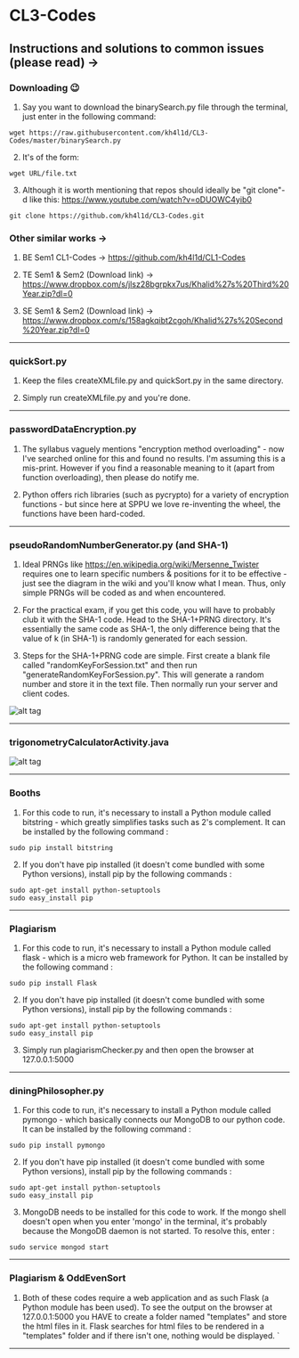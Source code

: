 # CL3-Codes
Instructions and solutions to common issues (please read) ->
--------------------------------------------------------------------------------------------------------------------------------
### Downloading :wink:

1. Say you want to download the binarySearch.py file through the terminal, just enter in the following command: 

```
wget https://raw.githubusercontent.com/kh4l1d/CL3-Codes/master/binarySearch.py
```
       

2. It's of the form: 

```
wget URL/file.txt
```

3. Although it is worth mentioning that repos should ideally be "git clone"-d like this: https://www.youtube.com/watch?v=oDUOWC4yib0

```
git clone https://github.com/kh4l1d/CL3-Codes.git
```

### Other similar works ->

1. BE Sem1 CL1-Codes -> https://github.com/kh4l1d/CL1-Codes

2. TE Sem1 & Sem2 (Download link) -> https://www.dropbox.com/s/jlsz28bgrpkx7us/Khalid%27s%20Third%20Year.zip?dl=0

3. SE Sem1 & Sem2 (Download link) -> https://www.dropbox.com/s/158agkqibt2cgoh/Khalid%27s%20Second%20Year.zip?dl=0

--------------------------------------------------------------------------------------------------------------------------------
### quickSort.py

1. Keep the files createXMLfile.py and quickSort.py in the same directory.

2. Simply run createXMLfile.py and you're done.

--------------------------------------------------------------------------------------------------------------------------------
### passwordDataEncryption.py

1. The syllabus vaguely mentions "encryption method overloading" - now I've searched online for this and found no results. I'm assuming this is a mis-print. However if you find a reasonable meaning to it (apart from function overloading), then please do notify me.

2. Python offers rich libraries (such as pycrypto) for a variety of encryption functions - but since here at SPPU we love re-inventing the wheel, the functions have been hard-coded.

--------------------------------------------------------------------------------------------------------------------------------
### pseudoRandomNumberGenerator.py (and SHA-1)

1. Ideal PRNGs like https://en.wikipedia.org/wiki/Mersenne_Twister requires one to learn specific numbers & positions for it to be effective - just see the diagram in the wiki and you'll know what I mean. Thus, only simple PRNGs will be coded as and when encountered.

2. For the practical exam, if you get this code, you will have to probably club it with the SHA-1 code. Head to the SHA-1+PRNG directory. It's essentially the same code as SHA-1, the only difference being that the value of k (in SHA-1) is randomly generated for each session.

3. Steps for the SHA-1+PRNG code are simple. First create a blank file called "randomKeyForSession.txt" and then run "generateRandomKeyForSession.py". This will generate a random number and store it in the text file. Then normally run your server and client codes.

![alt tag](https://i.stack.imgur.com/ZWHjC.gif)

--------------------------------------------------------------------------------------------------------------------------------
### trigonometryCalculatorActivity.java

![alt tag](https://github.com/kh4l1d/CL3-Codes/blob/master/trigonometryCalculatorPic.png)

--------------------------------------------------------------------------------------------------------------------------------
### Booths

1. For this code to run, it's necessary to install a Python module called bitstring - which greatly simplifies tasks such as 2's complement. It can be installed by the following command : 

```
sudo pip install bitstring
```
       

2. If you don't have pip installed (it doesn't come bundled with some Python versions), install pip by the following commands :

```
sudo apt-get install python-setuptools
sudo easy_install pip
```

--------------------------------------------------------------------------------------------------------------------------------
### Plagiarism

1. For this code to run, it's necessary to install a Python module called flask - which is a micro web framework for Python. It can be installed by the following command : 

```
sudo pip install Flask
```
       

2. If you don't have pip installed (it doesn't come bundled with some Python versions), install pip by the following commands :

```
sudo apt-get install python-setuptools
sudo easy_install pip
```

3. Simply run plagiarismChecker.py and then open the browser at 127.0.0.1:5000
--------------------------------------------------------------------------------------------------------------------------------
### diningPhilosopher.py

1. For this code to run, it's necessary to install a Python module called pymongo - which basically connects our MongoDB to our python code. It can be installed by the following command : 

```
sudo pip install pymongo
```
       

2. If you don't have pip installed (it doesn't come bundled with some Python versions), install pip by the following commands :

```
sudo apt-get install python-setuptools
sudo easy_install pip
```

3. MongoDB needs to be installed for this code to work. If the mongo shell doesn't open when you enter 'mongo' in the terminal, it's probably because the MongoDB daemon is not started. To resolve this, enter :
       
```
sudo service mongod start
```

--------------------------------------------------------------------------------------------------------------------------------
### Plagiarism & OddEvenSort

1. Both of these codes require a web application and as such Flask (a Python module has been used). To see the output on the browser at 127.0.0.1:5000 you HAVE to create a folder named "templates" and store the html files in it. Flask searches for html files to be rendered in a "templates" folder and if there isn't one, nothing would be displayed.
`
--------------------------------------------------------------------------------------------------------------------------------
